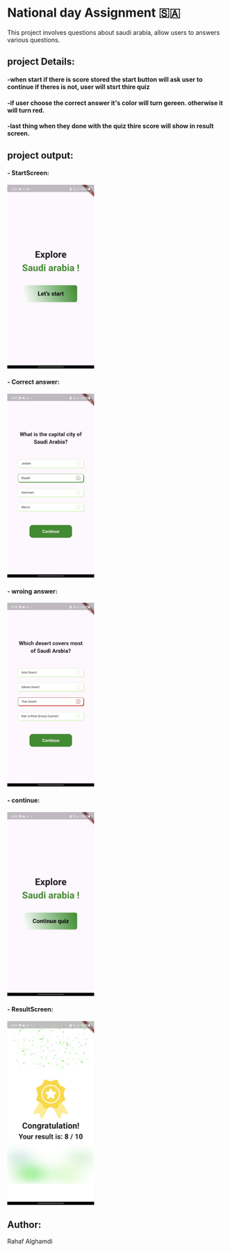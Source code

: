 # National day Assignment 🇸🇦

This project involves questions about saudi arabia, allow users to answers various questions.
 




## project Details:

#### -when start if there is score stored the start button will ask user to continue if theres is not, user will stsrt thire quiz
#### -if user choose the correct answer it's color will turn gereen. otherwise it will turn red.
#### -last thing when they done with the quiz thire score will show in result screen.




## project output:

#### - StartScreen:
<img width="200"  alt="Screenshot 2024-08-13 at 4 06 57 PM" src="README_assets/start_page.jpg">


#### - Correct answer:
<img width="200"  alt="Screenshot 2024-08-13 at 4 06 57 PM" src="README_assets\correct_answer.jpg">

#### - wroing answer:
<img width="200"  alt="Screenshot 2024-08-13 at 4 06 57 PM" src="README_Assets\wrong_answer.jpg">

#### - continue:
<img width="200"  alt="Screenshot 2024-08-13 at 4 06 57 PM" src="README_Assets\continue.jpg">

#### - ResultScreen:
<img width="200"  alt="Screenshot 2024-08-13 at 4 06 57 PM" src="README_Assets\result_page.jpg">


## Author:
Rahaf Alghamdi


